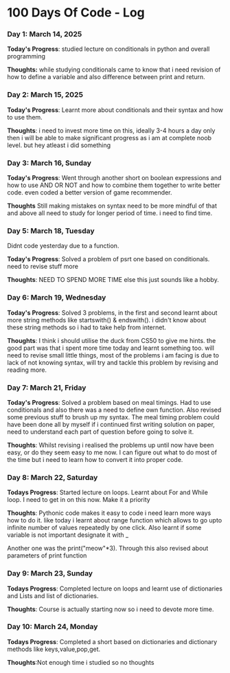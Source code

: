 # 100 Days Of Code - Log

### Day 1: March 14, 2025


**Today's Progress**: studied lecture on conditionals in python and overall programming

**Thoughts:** while studying conditionals came to know that i need revision of how to define a variable and also difference between print and return.


### Day 2: March 15, 2025


**Today's Progress**: Learnt more about conditionals and their syntax and how to use them.

**Thoughts**: i need to invest more time on this, ideally 3-4 hours a day only then i will be able to make significant progress as i am at complete noob level. but hey atleast i did something



### Day 3: March 16, Sunday

**Today's Progress**: Went through another short on boolean expressions and how to use AND OR NOT  and how to combine them together to write better code. even coded a better version of game recommender.

**Thoughts** Still making mistakes on syntax need to be more mindful of that and above all need to study for longer period of time. i need to find time.

### Day 5: March 18, Tuesday

Didnt code yesterday due to a function.

**Today's Progress**: Solved a problem of psrt one based on conditionals. need to revise stuff more

**Thoughts**: NEED TO SPEND MORE TIME else this just sounds like a hobby.

### Day 6: March 19, Wednesday 

**Today's Progress**: Solved 3 problems, in the first and second learnt about more string methods like startswith() & endswith(). i didn't know about these string methods so i had to take help from internet.

**Thoughts**: I think i should utilise the duck from CS50 to give me hints. the good part was that i spent more time today and learnt something too. will need to revise small little things, most of the problems i am facing is due to lack of not knowing syntax, will try and tackle this problem by revising and reading more.


### Day 7: March 21, Friday

**Today's Progress**: Solved a problem based on meal timings. Had to use conditionals and also there was a need to define own function. Also revised some previous stuff to brush up my syntax. The meal timing problem could have been done all by myself if i continued first writing solution on paper, need to understand each part of question before going to solve it.

**Thoughts**: Whilst revising i realised the problems up until now have been easy, or do they seem easy to me now. I can figure out what to do most of the time but i need to learn how to convert it into proper code. 


### Day 8: March 22, Saturday

**Todays Progress**: Started lecture on loops. Learnt about For and While loop. 
I need to get in on this now. Make it a priority 

**Thoughts**: Pythonic code makes it easy to code i need learn more ways how to do it. like today i learnt about range function which allows to go upto infinite number of values repeatedly by one click. Also learnt if some variable is not important designate it with _ 

Another one was the print("meow"*3). Through this also revised about parameters of print function


### Day 9: March 23, Sunday

**Todays Progress**: Completed lecture on loops and learnt use of dictionaries and Lists and list of dictionaries.

**Thoughts**: Course is actually starting now so i need to devote more time.

### Day 10: March 24, Monday

**Todays Progress**: Completed a short based on dictionaries and dictionary methods like keys,value,pop,get.

**Thoughts**:Not enough time i studied so no thoughts